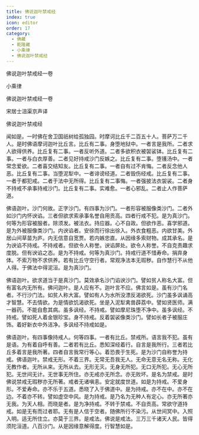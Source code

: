 ```yaml
---
title: 佛说迦叶禁戒经
index: true
icon: editor
order: 17
category:
  - 佛藏
  - 乾隆藏
  - 小乘律
  - 佛说迦叶禁戒经
---
```


佛说迦叶禁戒经一卷  

小乘律  

佛说迦叶禁戒经一卷  

宋居士沮渠京声译  

佛说迦叶禁戒经  

闻如是。一时佛在舍卫国祇树给孤独园。时摩诃比丘千二百五十人。菩萨万二千人。是时佛语摩诃迦叶比丘言。比丘有二事。身堕地狱中。一者言是我所。二者求人欲得供养。比丘复有二事。一者反听外道。二者多欲积衣被袈裟钵。比丘复有二事。一者与白衣厚善。二者见好持戒沙门反嫉之。比丘复有二事。堕镬汤中。一者常念爱欲。二者喜交结知友。比丘复有二事。一者自有过不肯悔。二者反念他人恶。比丘复有二事。当堕泥犁中。一者诽谤经道。二者毁伤经戒。比丘复有二事。一者于都犯戒。二者于法中无所得。比丘复有二事悔。一者强披法衣袈裟。二者身不持戒不承事持戒沙门。比丘复有二事。实难愈。一者心邪乱。二者止人作菩萨道。  

佛语迦叶。沙门何故。正字沙门。有四事为沙门。一者形容被服像类沙门。二者外如沙门内怀谀谄。三者但欲求索承事名誉自用贡高。四者行戒不犯。是为真沙门。何等为形容被服者。除须发。被法衣。持应器。心不自政。但欲作恶。喜学邪道。是为外被服像类沙门。内谀谄者。安徐而行徐出徐入。外衣食粗恶。内欲甘美。外居山间草苗为庐。内无信意自宽贾。若内嫉忠直。从因缘多索财物。成其承名。是为谀谄不持戒。不持戒者。但欲令人称誉。谀谄屏处。欲令人称誉。不自克责趣求度脱。但有谀谄之态。是为不持戒。何等为真沙门。持戒行道不惜寿命。捐弃身体。不索万物不求供养。若有比丘守空行者。常观净法本无瑕秽。自作慧行不从他人得。于佛法中得泥洹。是为真沙门。  

佛语迦叶。欲求道当于是真沙门。莫效承名沙门谄谀沙门。譬如贫人称名大富。但有富名内无所有。佛问迦叶。是人应有不。迦叶言不应。佛言如是。虽有沙门名者。不行沙门法。如贫人称大富。譬如有人为水所没漂反渴欲死。沙门虽多讽诵高才智慧。不去情欲。为是情欲饥渴欲死。坐是入泥犁禽兽薜荔中。譬如贤医师。满一器药。不能自愈其病。虽多讽经。不持戒。譬如摩尼珠堕不净中。虽多讽经。不持戒。譬如死人着金银珍宝。身不持戒。反着袈裟像类沙门。譬如长者子被服庄饰。着好新衣中外洁净。多讽经不持戒如是。  

佛语迦叶。有四事像持戒人。何等四事。一者有比丘。禁戒所。语言我不犯。虽有是语。为有着自呼有善。二者若有比丘。悉知深经着行。自言是我所行。三者若比丘多着言是我所著。四者自言我常行等心。着恐畏于生死。是为沙门自称誉为持戒。佛语迦叶。禁戒无形。不着三界。无常无吾我无人。无命无意无名无称。无化无教作者。无所从来。无所从去。无形无灭。无身无所犯。无口无所犯。无心无所犯。无世间无计。无世事无所住。亦无戒亦无所念。亦无败坏。是名为禁戒。是时佛说禁戒无瑕秽亦无所著。戒者无诸嗔恚。安定就度世道。如是为持戒。不爱身形。不爱寿命。亦不乐于五道。悉晓了入于佛道中。是为持戒。亦不在中。亦不在边。不着亦不转。譬如虚空中风。是为持戒。是乃名为无种人有定心。亦无所著亦无我。为天人相。而晓是者。是为净持戒。不转于禁戒。不自贡高。常欲守道持戒。如是无有而过者耶。无有是人信于空者。随佛所行不染污。从世间冥中。入照入明。适无所住立。亦莫于三界。是戒法。佛说是戒法。三万三千诸天人民。皆得须陀洹道。八百沙门。从是因缘意解得度。行智慧如是。  
